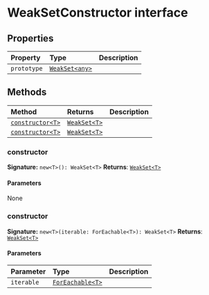 # WeakSetConstructor interface










## Properties

| Property	   | Type	| Description|
|:-------------|:-------|:-----------|
|`prototype`      | [`WeakSet<any>`](../es6-collections/weakset.md) |  |




## Methods

| Method	   |  Returns	| Description|
|:-------------|:-------|:-----------|
|[`constructor<T>`](#constructor<t>)      | [`WeakSet<T>`](../es6-collections/weakset.md) |  |
|[`constructor<T>`](#constructor<t>)      | [`WeakSet<T>`](../es6-collections/weakset.md) |  |




### constructor<T>



**Signature:** `new<T>(): WeakSet<T>`
**Returns**: [`WeakSet<T>`](../es6-collections/weakset.md)


#### Parameters
None


### constructor<T>



**Signature:** `new<T>(iterable: ForEachable<T>): WeakSet<T>`
**Returns**: [`WeakSet<T>`](../es6-collections/weakset.md)


#### Parameters


| Parameter	   | Type    | Description |
|:-------------|:---------------|:------------|
| `iterable`    | [`ForEachable<T>`](../es6-collections/foreachable.md) |  |

